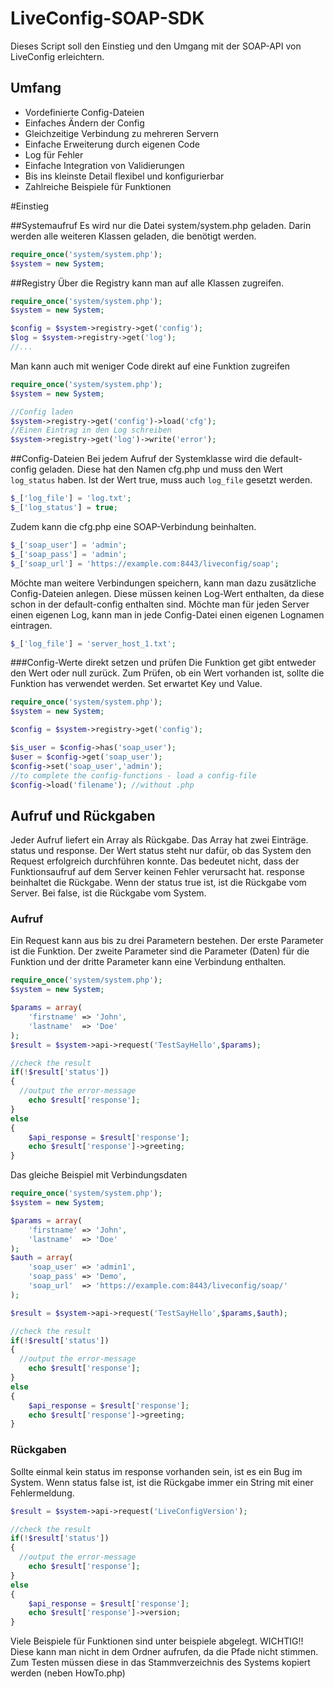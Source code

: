 LiveConfig-SOAP-SDK
===================

Dieses Script soll den Einstieg und den Umgang mit der SOAP-API von LiveConfig erleichtern.

## Umfang
* Vordefinierte Config-Dateien
* Einfaches Ändern der Config
* Gleichzeitige Verbindung zu mehreren Servern
* Einfache Erweiterung durch eigenen Code
* Log für Fehler
* Einfache Integration von Validierungen
* Bis ins kleinste Detail flexibel und konfigurierbar
* Zahlreiche Beispiele für Funktionen
 

#Einstieg

##Systemaufruf
Es wird nur die Datei system/system.php geladen. Darin werden alle weiteren Klassen geladen, die benötigt werden.
```php
require_once('system/system.php');
$system = new System;
```

##Registry
Über die Registry kann man auf alle Klassen zugreifen.
```php
require_once('system/system.php');
$system = new System;

$config = $system->registry->get('config');
$log = $system->registry->get('log');
//...
```
Man kann auch mit weniger Code direkt auf eine Funktion zugreifen
```php
require_once('system/system.php');
$system = new System;

//Config laden
$system->registry->get('config')->load('cfg');
//Einen Eintrag in den Log schreiben
$system->registry->get('log')->write('error');
```

##Config-Dateien
Bei jedem Aufruf der Systemklasse wird die default-config geladen. Diese hat den Namen cfg.php und muss den Wert `log_status` haben. Ist der Wert true, muss auch `log_file` gesetzt werden.
```php
$_['log_file'] = 'log.txt';
$_['log_status'] = true;
```
Zudem kann die cfg.php eine SOAP-Verbindung beinhalten.
```php
$_['soap_user'] = 'admin';
$_['soap_pass'] = 'admin';
$_['soap_url'] = 'https://example.com:8443/liveconfig/soap';
```
Möchte man weitere Verbindungen speichern, kann man dazu zusätzliche Config-Dateien anlegen. Diese müssen keinen Log-Wert enthalten, da diese schon in der default-config enthalten sind. Möchte man für jeden Server einen eigenen Log, kann man in jede Config-Datei einen eigenen Lognamen eintragen.
```php
$_['log_file'] = 'server_host_1.txt';
```

###Config-Werte direkt setzen und prüfen
Die Funktion get gibt entweder den Wert oder null zurück. Zum Prüfen, ob ein Wert vorhanden ist, sollte die Funktion has verwendet werden. Set erwartet Key und Value.
```php
require_once('system/system.php');
$system = new System;

$config = $system->registry->get('config');

$is_user = $config->has('soap_user');
$user = $config->get('soap_user');
$config->set('soap_user','admin');
//to complete the config-functions - load a config-file
$config->load('filename'); //without .php
```

## Aufruf und Rückgaben
Jeder Aufruf liefert ein Array als Rückgabe. Das Array hat zwei Einträge. status und response. Der Wert status steht nur dafür, ob das System den Request erfolgreich durchführen konnte. Das bedeutet nicht, dass der Funktionsaufruf auf dem Server keinen Fehler verursacht hat. response beinhaltet die Rückgabe. Wenn der status true ist, ist die Rückgabe vom Server. Bei false, ist die Rückgabe vom System. 

### Aufruf
Ein Request kann aus bis zu drei Parametern bestehen. Der erste Parameter ist die Funktion. Der zweite Parameter sind die Parameter (Daten) für die Funktion und der dritte Parameter kann eine Verbindung enthalten.
```php
require_once('system/system.php');
$system = new System;

$params = array(
    'firstname' => 'John',
    'lastname'  => 'Doe'
);
$result = $system->api->request('TestSayHello',$params);

//check the result
if(!$result['status'])
{
  //output the error-message
    echo $result['response'];
}
else
{
    $api_response = $result['response'];
    echo $result['response']->greeting;
}
```
Das gleiche Beispiel mit Verbindungsdaten
```php
require_once('system/system.php');
$system = new System;

$params = array(
    'firstname' => 'John',
    'lastname'  => 'Doe'
);
$auth = array(
    'soap_user' => 'admin1',
    'soap_pass' => 'Demo',
    'soap_url'  => 'https://example.com:8443/liveconfig/soap/'
);

$result = $system->api->request('TestSayHello',$params,$auth);

//check the result
if(!$result['status'])
{
  //output the error-message
    echo $result['response'];
}
else
{
    $api_response = $result['response'];
    echo $result['response']->greeting;
}
```
### Rückgaben
Sollte einmal kein status im response vorhanden sein, ist es ein Bug im System. Wenn status false ist, ist die Rückgabe immer ein String mit einer Fehlermeldung.
```php
$result = $system->api->request('LiveConfigVersion');

//check the result
if(!$result['status'])
{
  //output the error-message
    echo $result['response'];
}
else
{
    $api_response = $result['response'];
    echo $result['response']->version;
}
```
Viele Beispiele für Funktionen sind unter beispiele abgelegt. WICHTIG!! Diese kann man nicht in dem Ordner aufrufen, da die Pfade nicht stimmen. Zum Testen müssen diese in das Stammverzeichnis des Systems kopiert werden (neben HowTo.php)
